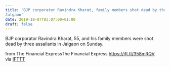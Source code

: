 ```yaml
---
title: 'BJP corporator Ravindra Kharat, family members shot dead by three in
Jalgaon'
date: 2019-10-07T03:07:00+01:00
draft: false
---
```


BJP corporator Ravindra Kharat, 55, and his family members were shot dead by three assailants in Jalgaon on Sunday.  
  
from The Financial ExpressThe Financial Express https://ift.tt/358mRQV  
via [IFTTT](https://ifttt.com/?ref=da&site=blogger)
